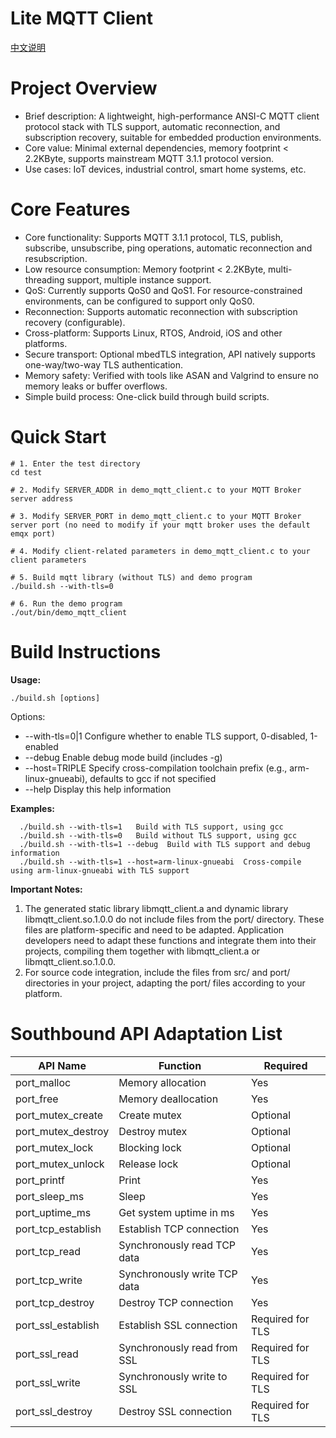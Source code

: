 # Lite MQTT Client

[中文说明](README.zh.md)

# Project Overview
- Brief description: A lightweight, high-performance ANSI-C MQTT client protocol stack with TLS support, automatic reconnection, and subscription recovery, suitable for embedded production environments.
- Core value: Minimal external dependencies, memory footprint < 2.2KByte, supports mainstream MQTT 3.1.1 protocol version.
- Use cases: IoT devices, industrial control, smart home systems, etc.

# Core Features
- Core functionality: Supports MQTT 3.1.1 protocol, TLS, publish, subscribe, unsubscribe, ping operations, automatic reconnection and resubscription.
- Low resource consumption: Memory footprint < 2.2KByte, multi-threading support, multiple instance support.
- QoS: Currently supports QoS0 and QoS1. For resource-constrained environments, can be configured to support only QoS0.
- Reconnection: Supports automatic reconnection with subscription recovery (configurable).
- Cross-platform: Supports Linux, RTOS, Android, iOS and other platforms.
- Secure transport: Optional mbedTLS integration, API natively supports one-way/two-way TLS authentication.
- Memory safety: Verified with tools like ASAN and Valgrind to ensure no memory leaks or buffer overflows.
- Simple build process: One-click build through build scripts.

# Quick Start
```shell
# 1. Enter the test directory
cd test

# 2. Modify SERVER_ADDR in demo_mqtt_client.c to your MQTT Broker server address

# 3. Modify SERVER_PORT in demo_mqtt_client.c to your MQTT Broker server port (no need to modify if your mqtt broker uses the default emqx port)

# 4. Modify client-related parameters in demo_mqtt_client.c to your client parameters

# 5. Build mqtt library (without TLS) and demo program
./build.sh --with-tls=0

# 6. Run the demo program
./out/bin/demo_mqtt_client
```

# Build Instructions
**Usage:** 
```shell
./build.sh [options]
```
Options:
* --with-tls=0|1    Configure whether to enable TLS support, 0-disabled, 1-enabled
* --debug           Enable debug mode build (includes -g)
* --host=TRIPLE     Specify cross-compilation toolchain prefix (e.g., arm-linux-gnueabi), defaults to gcc if not specified
* --help            Display this help information

**Examples:**
```shell
  ./build.sh --with-tls=1   Build with TLS support, using gcc
  ./build.sh --with-tls=0   Build without TLS support, using gcc
  ./build.sh --with-tls=1 --debug  Build with TLS support and debug information
  ./build.sh --with-tls=1 --host=arm-linux-gnueabi  Cross-compile using arm-linux-gnueabi with TLS support
```

**Important Notes:**
1. The generated static library libmqtt_client.a and dynamic library libmqtt_client.so.1.0.0 do not include files from the port/ directory. These files are platform-specific and need to be adapted. Application developers need to adapt these functions and integrate them into their projects, compiling them together with libmqtt_client.a or libmqtt_client.so.1.0.0.
2. For source code integration, include the files from src/ and port/ directories in your project, adapting the port/ files according to your platform.

# Southbound API Adaptation List
| API Name             | Function                     | Required        |
|-----------------------|----------------------------|-----------------|
| port_malloc           | Memory allocation          | Yes             |
| port_free             | Memory deallocation        | Yes             |
| port_mutex_create     | Create mutex               | Optional        |
| port_mutex_destroy    | Destroy mutex              | Optional        |                
| port_mutex_lock       | Blocking lock              | Optional        |
| port_mutex_unlock     | Release lock               | Optional        |
| port_printf           | Print                      | Yes             |
| port_sleep_ms         | Sleep                      | Yes             |
| port_uptime_ms        | Get system uptime in ms    | Yes             |
| port_tcp_establish    | Establish TCP connection   | Yes             |
| port_tcp_read         | Synchronously read TCP data| Yes             |
| port_tcp_write        | Synchronously write TCP data| Yes            |
| port_tcp_destroy      | Destroy TCP connection     | Yes             |
| port_ssl_establish    | Establish SSL connection   | Required for TLS|
| port_ssl_read         | Synchronously read from SSL| Required for TLS|
| port_ssl_write        | Synchronously write to SSL | Required for TLS|
| port_ssl_destroy      | Destroy SSL connection     | Required for TLS|